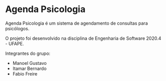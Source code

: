 # Agenda Psicologia

Agenda Psicologia é um sistema de agendamento de consultas para psicólogos.

O projeto foi desenvolvido na disciplina de Engenharia de Software 2020.4 - UFAPE.

Integrantes do grupo:
  - Manoel Gustavo
  - Itamar Bernardo
  - Fabio Freire
